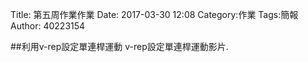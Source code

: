 Title: 第五周作業作業
Date: 2017-03-30 12:08
Category:作業
Tags:簡報
Author: 40223154




<!-- PELICAN_END_SUMMARY -->

##利用v-rep設定單連桿運動
v-rep設定單連桿運動影片.